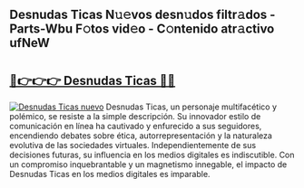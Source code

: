 ## Desnudas Ticas N𝚞𝚎vos desn𝚞dos filtr𝚊dos - Parts-Wbu F𝚘tos vid𝚎o - C𝚘ntenido atr𝚊ctivo ufNeW

# <h2><a href="http://mb2w0c.tromn.icu/?c=Desnudas+Ticas">🔗👉👉👉 Desnudas Ticas 🔗🔗</a></h2>

[![Desnudas Ticas nuevo](https://i.imgur.com/pEAQMta.gif)](http://mb2w0c.tromn.icu/?c=Desnudas+Ticas)
Desnudas Ticas, un personaje multifacético y polémico, se resiste a la simple descripción. Su innovador estilo de comunicación en línea ha cautivado y enfurecido a sus seguidores, encendiendo debates sobre ética, autorrepresentación y la naturaleza evolutiva de las sociedades virtuales. Independientemente de sus decisiones futuras, su influencia en los medios digitales es indiscutible. Con un compromiso inquebrantable y un magnetismo innegable, el impacto de Desnudas Ticas en los medios digitales es imparable.
